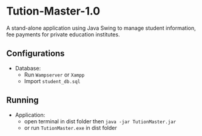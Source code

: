 # Tution-Master-1.0
A stand-alone application using Java Swing to manage student information, fee payments for private education institutes.

## Configurations
  - Database:
    - Run `Wampserver` or `Xampp`
    - Import `student_db.sql` 

## Running
  - Application:
    - open terminal in dist folder then `java -jar TutionMaster.jar`
    - or run `TutionMaster.exe` in dist folder


